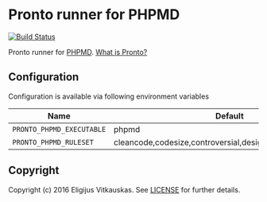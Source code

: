 # Pronto runner for PHPMD

[![Build Status](https://travis-ci.org/ellisv/pronto-phpmd.svg?branch=master)](https://travis-ci.org/ellisv/pronto-phpmd)

Pronto runner for [PHPMD](https://github.com/phpmd/phpmd).
[What is Pronto?](https://github.com/mmozuras/pronto)


Configuration
-------------

Configuration is available via following environment variables

| Name                      | Default                                                   |
|---------------------------|-----------------------------------------------------------|
| `PRONTO_PHPMD_EXECUTABLE` | phpmd                                                     |
| `PRONTO_PHPMD_RULESET`    | cleancode,codesize,controversial,design,naming,unusedcode |

Copyright
---------

Copyright (c) 2016 Eligijus Vitkauskas. See [LICENSE](LICENSE) for further details.
